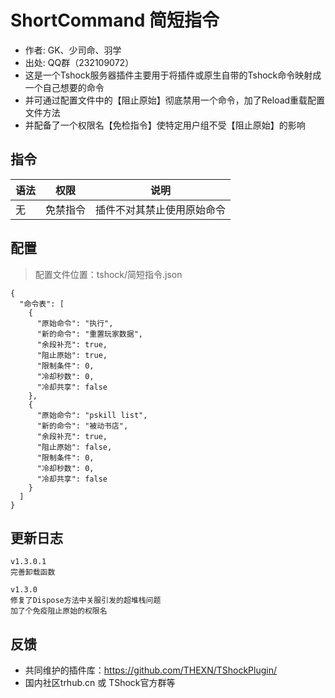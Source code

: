 # ShortCommand 简短指令

- 作者: GK、少司命、羽学
- 出处: QQ群（232109072）
- 这是一个Tshock服务器插件主要用于将插件或原生自带的Tshock命令映射成一个自己想要的命令
- 并可通过配置文件中的【阻止原始】彻底禁用一个命令，加了Reload重载配置文件方法
- 并配备了一个权限名【免检指令】使特定用户组不受【阻止原始】的影响

## 指令

| 语法 |  权限  |       说明      |
| -- | :--: | :-----------: |
| 无  | 免禁指令 | 插件不对其禁止使用原始命令 |

## 配置

> 配置文件位置：tshock/简短指令.json

```json5
{
  "命令表": [
    {
      "原始命令": "执行",
      "新的命令": "重置玩家数据",
      "余段补充": true,
      "阻止原始": true,
      "限制条件": 0,
      "冷却秒数": 0,
      "冷却共享": false
    },
    {
      "原始命令": "pskill list",
      "新的命令": "被动书店",
      "余段补充": true,
      "阻止原始": false,
      "限制条件": 0,
      "冷却秒数": 0,
      "冷却共享": false
    }
  ]
}
```

## 更新日志

```
v1.3.0.1
完善卸载函数

v1.3.0
修复了Dispose方法中关服引发的超堆栈问题
加了个免疫阻止原始的权限名
```

## 反馈

- 共同维护的插件库：https://github.com/THEXN/TShockPlugin/
- 国内社区trhub.cn 或 TShock官方群等

